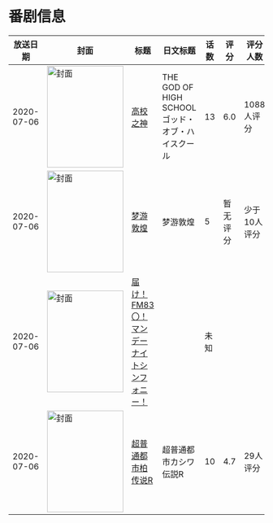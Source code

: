 # 番剧信息

|放送日期|封面|标题|日文标题|话数|评分|评分人数|
|---|---|---|---|---|---|---|
|2020-07-06|<img src="//lain.bgm.tv/pic/cover/c/83/94/305511_U7Ndh.jpg" alt="封面" style="width:150px;height:200px;object-fit:cover;">|[高校之神](https://bangumi.tv/subject/305511)|THE GOD OF HIGH SCHOOL ゴッド・オブ・ハイスクール|13|6.0|1088人评分|
|2020-07-06|<img src="//lain.bgm.tv/pic/cover/c/67/31/309449_Fxt4T.jpg" alt="封面" style="width:150px;height:200px;object-fit:cover;">|[梦游敦煌](https://bangumi.tv/subject/309449)|梦游敦煌|5|暂无评分|少于10人评分|
|2020-07-06|<img src="//lain.bgm.tv/pic/cover/c/ba/94/309690_Zg3J3.jpg" alt="封面" style="width:150px;height:200px;object-fit:cover;">|[届け！FM83〇！マンデーナイトシンフォニー！](https://bangumi.tv/subject/309690)||未知|||
|2020-07-06|<img src="//lain.bgm.tv/pic/cover/c/33/fa/310150_G3t37.jpg" alt="封面" style="width:150px;height:200px;object-fit:cover;">|[超普通都市柏传说R](https://bangumi.tv/subject/310150)|超普通都市カシワ伝説R|10|4.7|29人评分|
